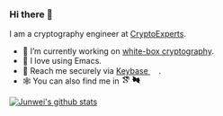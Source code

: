 ### Hi there 👋

I am a cryptography engineer at [CryptoExperts](https://www.cryptoexperts.com). 

- 🔭 I’m currently working on [white-box cryptography](http://cryptowiki.net/index.php?title=White-box_cryptography_and_software_code_cryptographic_obfuscation#Cryptosystem_models_and_white-box_cryptography).
- 🎒 I love using Emacs.
- 🔑 Reach me securely via [Keybase <img src="https://github.com/FortAwesome/Font-Awesome/blob/master/svgs/brands/keybase.svg" width="15" height="15" >](https://keybase.io/junweiwang).
- 🕸️ You can also find me in  [<img src="https://raw.githubusercontent.com/jpswalsh/academicons/master/svg/google-scholar.svg" width="15" height="15" />](https://scholar.google.com/citations?user=GNG2enMAAAAJ) [<img src="https://raw.githubusercontent.com/jpswalsh/academicons/master/svg/dblp.svg" width="15" height="15" />](https://dblp.uni-trier.de/pid/81/4816-3.html) [<img src="https://raw.githubusercontent.com/FortAwesome/Font-Awesome/master/svgs/brands/twitter.svg" width="15" height="15" />](https://twitter.com/junwei_wang) [<img src="https://raw.githubusercontent.com/FortAwesome/Font-Awesome/master/svgs/brands/linkedin-in.svg" width="15" height="15" />](https://www.linkedin.com/in/junweiwang/)


[![Junwei's github stats](https://github-readme-stats.vercel.app/api?username=junwei-wang&count_private=true&show_icons=true)](https://github.com/anuraghazra/github-readme-stats)

<!--

Here are some ideas to get you started:

- 🌱 I’m currently learning ...
- 👯 I’m looking to collaborate on ...
- 🤔 I’m looking for help with ...
- 💬 Ask me about ...
- 📫 How to reach me: ...
- 😄 Pronouns: ...
- ⚡ Fun fact: ...
-->

